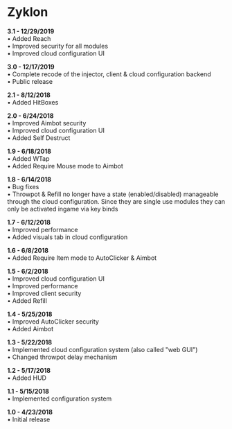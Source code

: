 # Zyklon
 
**3.1 - 12/29/2019**<br>
• Added Reach<br>
• Improved security for all modules<br>
• Improved cloud configuration UI

**3.0 - 12/17/2019**<br>
• Complete recode of the injector, client & cloud configuration backend<br>
• Public release

**2.1 - 8/12/2018**<br>
• Added HitBoxes

**2.0 - 6/24/2018**<br>
• Improved Aimbot security<br>
• Improved cloud configuration UI<br>
• Added Self Destruct

**1.9 - 6/18/2018**<br>
• Added WTap<br>
• Added Require Mouse mode to Aimbot

**1.8 - 6/14/2018**<br>
• Bug fixes<br>
• Throwpot & Refill no longer have a state (enabled/disabled) manageable through the cloud configuration. Since they are single use modules they can only be activated ingame via key binds

**1.7 - 6/12/2018**<br>
• Improved performance<br>
• Added visuals tab in cloud configuration

**1.6 - 6/8/2018**<br>
• Added Require Item mode to AutoClicker & Aimbot

**1.5 - 6/2/2018**<br>
• Improved cloud configuration UI<br>
• Improved performance<br>
• Improved client security<br>
• Added Refill

**1.4 - 5/25/2018**<br>
• Improved AutoClicker security<br>
• Added Aimbot

**1.3 - 5/22/2018**<br>
• Implemented cloud configuration system (also called "web GUI")<br>
• Changed throwpot delay mechanism

**1.2 - 5/17/2018**<br>
• Added HUD

**1.1 - 5/15/2018**<br>
• Implemented configuration system

**1.0 - 4/23/2018**<br>
• Initial release
